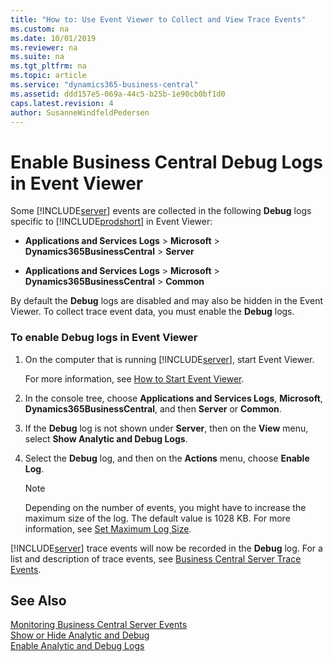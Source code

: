 ```yaml
---
title: "How to: Use Event Viewer to Collect and View Trace Events"
ms.custom: na
ms.date: 10/01/2019
ms.reviewer: na
ms.suite: na
ms.tgt_pltfrm: na
ms.topic: article
ms.service: "dynamics365-business-central"
ms.assetid: ddd157e5-069a-44c5-b25b-1e90cb0bf1d0
caps.latest.revision: 4
author: SusanneWindfeldPedersen
---
```

# Enable Business Central Debug Logs in Event Viewer

Some [!INCLUDE[server](../developer/includes/server.md)] events are collected in the following **Debug** logs specific to [!INCLUDE[prodshort](../developer/includes/prodshort.md)] in Event Viewer:

-   **Applications and Services Logs** > **Microsoft** > **Dynamics365BusinessCentral** > **Server**

- **Applications and Services Logs** > **Microsoft** > **Dynamics365BusinessCentral** > **Common**

By default the **Debug** logs are disabled and may also be hidden in the Event Viewer. To collect trace event data, you must enable the **Debug** logs.  
  
### To enable Debug logs in Event Viewer  
  
1.  On the computer that is running [!INCLUDE[server](../developer/includes/server.md)], start Event Viewer.  
  
     For more information, see [How to Start Event Viewer](http://technet.microsoft.com/en-us/library/gg163894.aspx).  
  
2.  In the console tree, choose **Applications and Services Logs**, **Microsoft**, **Dynamics365BusinessCentral**, and then **Server** or **Common**.  
  
3.  If the **Debug** log is not shown under **Server**, then on the **View** menu, select **Show Analytic and Debug Logs**.  
  
4.  Select the **Debug** log, and then on the **Actions** menu, choose **Enable Log**.  
  
    > [!NOTE]  
    >  Depending on the number of events, you might have to increase the maximum size of the log. The default value is 1028 KB. For more information, see [Set Maximum Log Size](http://go.microsoft.com/fwlink/?LinkID=517563).  
  
 [!INCLUDE[server](../developer/includes/server.md)] trace events will now be recorded in the **Debug** log. For a list and description of trace events, see [Business Central Server Trace Events](server-trace-events.md).  
  
## See Also  
 [Monitoring Business Central Server Events](monitor-server-events.md)    
 [Show or Hide Analytic and Debug](http://technet.microsoft.com/en-us/library/cc766275.aspx)   
 [Enable Analytic and Debug Logs](http://technet.microsoft.com/en-us/library/cc749492.aspx)